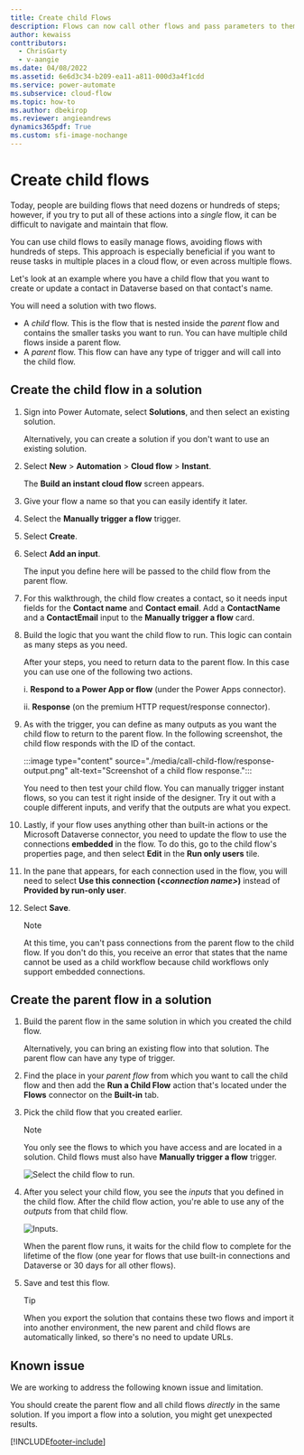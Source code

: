 ```yaml
---
title: Create child Flows
description: Flows can now call other flows and pass parameters to them.
author: kewaiss
conttributors:
  - ChrisGarty
  - v-aangie
ms.date: 04/08/2022
ms.assetid: 6e6d3c34-b209-ea11-a811-000d3a4f1cdd
ms.service: power-automate
ms.subservice: cloud-flow
ms.topic: how-to
ms.author: dbekirop
ms.reviewer: angieandrews
dynamics365pdf: True
ms.custom: sfi-image-nochange
---
```

# Create child flows

Today, people are building flows that need dozens or hundreds of steps; however, if you try to put all of these actions into a *single* flow, it can be difficult to navigate and maintain that flow.

You can use child flows to easily manage flows, avoiding flows with hundreds of steps. This approach is especially beneficial if you want to reuse tasks in multiple places in a cloud flow, or even across multiple flows.

Let's look at an example where you have a child flow that you want to create or update a contact in Dataverse based on that contact's name.

You will need a solution with two flows.

- A *child* flow. This is the flow that is nested inside the *parent* flow and contains the smaller tasks you want to run. You can have multiple child flows inside a parent flow.
- A *parent* flow. This flow can have any type of trigger and will call into the child flow.

## Create the child flow in a solution

1. Sign into Power Automate, select **Solutions**, and then select an existing solution.

   Alternatively, you can create a solution if you don't want to use an existing solution.

1. Select **New** > **Automation** > **Cloud flow** > **Instant**.

   The **Build an instant cloud flow** screen appears.

1. Give your flow a name so that you can easily identify it later.
1. Select the **Manually trigger a flow** trigger.
1. Select **Create**.

1. Select **Add an input**.

    The input you define here will be passed to the child flow from the parent flow.

1. For this walkthrough, the child flow creates a contact, so it needs input fields for the **Contact name** and **Contact email**. Add a **ContactName** and a **ContactEmail** input to the **Manually trigger a flow** card.

1. Build the logic that you want the child flow to run. This logic can contain as many steps as you need.

   After your steps, you need to return data to the parent flow. In this case you can use one of the following two actions.

   i. **Respond to a Power App or flow** (under the Power Apps connector).

   ii. **Response** (on the premium HTTP request/response connector).

1. As with the trigger, you can define as many outputs as you want the child flow to return to the parent flow. In the following screenshot, the child flow responds with the ID of the contact.

    :::image type="content" source="./media/call-child-flow/response-output.png" alt-text="Screenshot of a child flow response.":::


   You need to then test your child flow. You can manually trigger instant flows, so you can test it right inside of the designer. Try it out with a couple different inputs, and verify that the outputs are what you expect.

1. Lastly, if your flow uses anything other than built-in actions or the Microsoft Dataverse connector, you need to update the flow to use the connections **embedded** in the flow. To do this, go to the child flow's properties page, and then select **Edit** in the **Run only users** tile.

1. In the pane that appears, for each connection used in the flow, you will need to select **Use this connection (<_connection name>_)** instead of **Provided by run-only user**.

1. Select **Save**.

   > [!NOTE]
   > At this time, you can't pass connections from the parent flow to the child flow. If you don't do this, you receive an error that states that the name cannot be used as a child workflow because child workflows only support embedded connections.

## Create the parent flow in a solution

1. Build the parent flow in the same solution in which you created the child flow.

   Alternatively, you can bring an existing flow into that solution. The parent flow can have any type of trigger.

1. Find the place in your *parent flow* from which you want to call the child flow and then add the **Run a Child Flow** action that's located under the **Flows** connector on the **Built-in** tab.

1. Pick the child flow that you created earlier.

   > [!NOTE]
   > You only see the flows to which you have access and are located in a solution. Child flows must also have **Manually trigger a flow** trigger.

   ![Select the child flow to run.](./media/call-child-flow/select-child-flow.png "Select the child flow to run")

1. After you select your child flow, you see the _inputs_ that you defined in the child flow. After the child flow action, you're able to use any of the _outputs_ from that child flow.

   ![Inputs.](./media/call-child-flow/view-child-flow-input.png "Inputs")

   When the parent flow runs, it waits for the child flow to complete for the lifetime of the flow (one year for flows that use built-in connections and Dataverse or 30 days for all other flows).

1. Save and test this flow.

   > [!TIP]
   > When you export the solution that contains these two flows and import it into another environment, the new parent and child flows are automatically linked, so there's no need to update URLs.

## Known issue

We are working to address the following known issue and limitation.

You should create the parent flow and all child flows *directly* in the same solution. If you import a flow into a solution, you might get unexpected results.

[!INCLUDE[footer-include](includes/footer-banner.md)]
